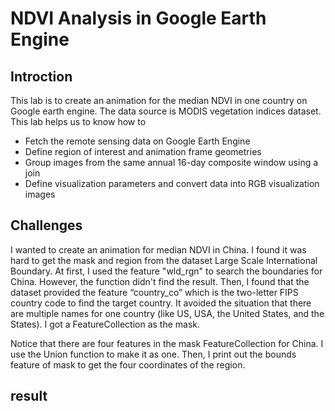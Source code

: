 # NDVI Analysis in Google Earth Engine
## Introction
This lab is to create an animation for the median NDVI in one country on Google earth engine. The data source is MODIS vegetation indices dataset. This lab helps us to know how to 
* Fetch the remote sensing data on Google Earth Engine
* Define region of interest and animation frame geometries
* Group images from the same annual 16-day composite window using a join
* Define visualization parameters and convert data into RGB visualization images

## Challenges
I wanted to create an animation for median NDVI in China. I found it was hard to get the mask and region from the dataset Large Scale International Boundary. At first, I used the feature "wld_rgn" to search the boundaries for China. However, the function didn't find the result. Then, I found that the dataset provided the feature “country_co” which is the two-letter FIPS country code to find the target country. It avoided the situation that there are multiple names for one country (like US, USA, the United States, and the States). I got a FeatureCollection as the mask.

Notice that there are four features in the mask FeatureCollection for China. I use the Union function to make it as one. Then, I print out the bounds feature of mask to get the four coordinates of the region.

## result
